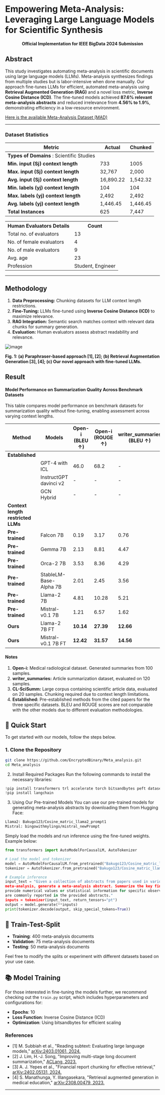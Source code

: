 # Empowering Meta-Analysis: Leveraging Large Language Models for Scientific Synthesis

<p align="center">
  <strong>Official Implementation for IEEE BigData 2024 Submission</strong>
</p>

## Abstract

This study investigates automating meta-analysis in scientific documents using large language models (LLMs). Meta-analysis synthesizes findings from multiple studies but is labor-intensive when done manually. Our approach fine-tunes LLMs for efficient, automated meta-analysis using **Retrieval Augmented Generation (RAG)** and a novel loss metric, **Inverse Cosine Distance (ICD)**. The fine-tuned models achieved **87.6% relevant meta-analysis abstracts** and reduced irrelevance from **4.56% to 1.9%**, demonstrating efficiency in a low-resource environment.

[Here is the available Meta-Analysis Dataset (MAD)](Dataset)

---

### Dataset Statistics

| Metric                          | Actual | Chunked  |
|----------------------------------|--------|----------|
| **Types of Domains** :              Scientific Studies  
| **Min. input (Sj) context length** | 733    | 1005     |
| **Max. input (Sj) context length** | 32,767 | 2,000    |
| **Avg. input (Sj) context length** | 16,890.22 | 1,542.32 |
| **Min. labels (yj) context length** | 104    | 104      |
| **Max. labels (yj) context length** | 2,492  | 2,492    |
| **Avg. labels (yj) context length** | 1,446.45 | 1,446.45 |
| **Total Instances**              | 625    | 7,447    |

<table>
  <tr><th>Human Evaluators Details</th><th>Count</th></tr>
  <tr><td>Total no. of evaluators</td><td>13</td></tr>
  <tr><td>No. of female evaluators</td><td>4</td></tr>
  <tr><td>No. of male evaluators</td><td>9</td></tr>
  <tr><td>Avg. age</td><td>23</td></tr>
  <tr><td>Profession</td><td>Student, Engineer</td></tr>
</table>

---

## Methodology

1. **Data Preprocessing:** Chunking datasets for LLM context length restrictions.
2. **Fine-Tuning:** LLMs fine-tuned using **Inverse Cosine Distance (ICD)** to maximize relevance.
3. **RAG Integration:** Semantic search matches context with relevant data chunks for summary generation.
4. **Evaluation:** Human evaluators assess abstract readability and relevance.

![image](https://github.com/user-attachments/assets/fcdad47b-a932-425f-956c-e68b4198ee78)

<strong>Fig. 1: (a) Paraphraser-based approach [1], [2]; (b) Retrieval Augmentation Generation [3], [4]; (c) Our novel approach with fine-tuned LLMs.</strong>

## Result
#### Model Performance on Summarization Quality Across Benchmark Datasets

This table compares model performance on benchmark datasets for summarization quality without fine-tuning, enabling assessment across varying context lengths.

| **Method**     | **Models**                   | **Open-i (BLEU ↑)** | **Open-i (ROUGE ↑)** | **writer_summaries (BLEU ↑)** | **writer_summaries (ROUGE ↑)** | **CL-SciSumm (BLEU ↑)** | **CL-SciSumm (ROUGE ↑)** |
|----------------|------------------------------|---------------------|----------------------|-------------------------------|--------------------------------|-------------------------|--------------------------|
| **Established**|                              |                     |                      |                               |                                |                         |                          |
|                | GPT-4 with ICL          | 46.0                | 68.2                 | -                             | -                              | -                       | -                        |
|                | InstructGPT davinci v2    | -                   | -                    | -                             | -                              | 48                      | -                        |
|                | GCN Hybrid                | -                   | -                    | -                             | -                              | -                       | 33.88                    |
| **Context length restricted LLMs** |              |                     |                      |                               |                                |                         |                          |
| **Pre-trained**| Falcon 7B                 | 0.19                | 3.17                 | 0.76                          | 5.19                           | 0.71                    | 2.21                     |
| **Pre-trained**| Gemma 7B                  | 2.13                | 8.81                 | 4.47                          | 30.28                          | 2.44                    | 20.78                    |
| **Pre-trained**| Orca-2 7B                 | 3.53                | 8.36                 | 4.29                          | 22.51                          | 2.86                    | 15.55                    |
| **Pre-trained**| StableLM-Base-Alpha 7B    | 2.01                | 2.45                 | 3.56                          | 15.36                          | 1.17                    | 16.58                    |
| **Pre-trained**| Llama-2 7B                | 4.81                | 10.28                | 5.21                          | 31.61                          | 3.01                    | 22.84                    |
| **Pre-trained**| Mistral-v0.1 7B           | 1.21                | 6.57                 | 1.62                          | 6.37                           | 0.36                    | 2.55                     |
| **Ours**       | Llama-2 7B FT                 | **10.14**           | **27.39**            | **12.66**                     | **31.36**                      | 7.15                    | 25.22                    |
| **Ours**       | Mistral-v0.1 7B FT            | **12.42**           | **31.57**            | **14.56**                     | **35.56**                      | **8.38**                | **27.29**                |

#### Notes

1. **Open-i:** Medical radiological dataset. Generated summaries from 100 samples.
2. **writer_summaries:** Article summarization dataset, evaluated on 120 samples.
3. **CL-SciSumm:** Large corpus containing scientific article data, evaluated on 20 samples. Chunking required due to context length limitations.
4. **Established:** Pre-established methods from the cited papers for the three specific datasets. BLEU and ROUGE scores are not comparable with the other models due to different evaluation methodologies.


## 🚀 Quick Start

To get started with our models, follow the steps below.

### 1. Clone the Repository
```bash
git clone https://github.com/EncryptedBinary/Meta_analysis.git
cd Meta_analysis
```
2. Install Required Packages
Run the following commands to install the necessary libraries:
```python 
!pip install transformers trl accelerate torch bitsandbytes peft datasets -qU
!pip install langchain
```

3. Using Our Pre-trained Models
You can use our pre-trained models for generating meta-analysis abstracts by downloading them from Hugging Face:
```bash
Llama2: Bakugo123/Cosine_matric_llama2_prompt1
Mistral: bingowithmylingo/mistral_newPrompt

```
Simply load the models and run inference using the fine-tuned weights. Example below:

```python
from transformers import AutoModelForCausalLM, AutoTokenizer

# Load the model and tokenizer
model = AutoModelForCausalLM.from_pretrained("Bakugo123/Cosine_matric_llama2_prompt1")
tokenizer = AutoTokenizer.from_pretrained("Bakugo123/Cosine_matric_llama2_prompt1")

# Example inference
input_text = "Given a collection of abstracts from papers used in various medical fields for
meta-analysis, generate a meta-analysis abstract. Summarize the key findings and
provide numerical values or statistical information for specific observations that
are commonly reported in the provided abstracts."
inputs = tokenizer(input_text, return_tensors="pt")
output = model.generate(**inputs)
print(tokenizer.decode(output, skip_special_tokens=True))
```
## 🧪 Train-Test-Split

- **Training**: 400 meta-analysis documents
- **Validation**: 75 meta-analysis documents
- **Testing**: 50 meta-analysis documents

Feel free to modify the splits or experiment with different datasets based on your use case.

## 📚 Model Training

For those interested in fine-tuning the models further, we recommend checking out the `train.py` script, which includes hyperparameters and configurations for:

- **Epochs**: 10
- **Loss Function**: Inverse Cosine Distance (ICD)
- **Optimization**: Using bitsandbytes for efficient scaling


### References
- [1] M. Subbiah et al., "Reading subtext: Evaluating large language models," [arXiv:2403.01061, 2024.](https://arxiv.org/abs/2403.01061)
- [2] J. Lim, H.-J. Song, "Improving multi-stage long document summarization," [ACLang, 2023.](https://aclanthology.org/2023.newsum-1.13.pdf)
- [3] A. J. Yepes et al., "Financial report chunking for effective retrieval," [arXiv:2402.05131, 2024.](https://arxiv.org/abs/2402.05131)
- [4] S. Manathunga, Y. Illangasekara, "Retrieval augmented generation in medical education," [arXiv:2308.00479, 2023.](https://arxiv.org/abs/2308.00479)

---
